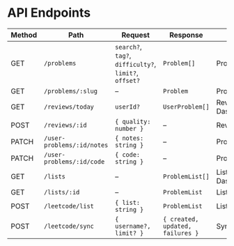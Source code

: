 # API Endpoints

| Method | Path | Request | Response | Used In |
| ------ | ---- | ------- | -------- | ------- |
| GET | `/problems` | `search?`, `tag?`, `difficulty?`, `limit?`, `offset?` | `Problem[]` | ProblemsPage |
| GET | `/problems/:slug` | – | `Problem` | ProblemDetailPage |
| GET | `/reviews/today` | `userId?` | `UserProblem[]` | ReviewsPage, DashboardPage |
| POST | `/reviews/:id` | `{ quality: number }` | – | ReviewsPage |
| PATCH | `/user-problems/:id/notes` | `{ notes: string }` | – | ProblemDetailPage |
| PATCH | `/user-problems/:id/code` | `{ code: string }` | – | ProblemDetailPage |
| GET | `/lists` | – | `ProblemList[]` | ListsPage, DashboardPage |
| GET | `/lists/:id` | – | `ProblemList` | ListDetailPage |
| POST | `/leetcode/list` | `{ list: string }` | `ProblemList` | ListsPage (import) |
| POST | `/leetcode/sync` | `{ username?, limit? }` | `{ created, updated, failures }` | SyncPage |
